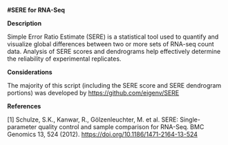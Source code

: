 **#SERE for RNA-Seq**

**Description**

Simple Error Ratio Estimate (SERE) is a statistical tool used to quantify and visualize global differences between two or more sets of RNA-seq count data. Analysis of SERE scores and dendrograms help effectively determine the reliability of experimental replicates. 

**Considerations**

The majority of this script (including the SERE score and SERE dendrogram portions) was developed by https://github.com/eigenv/SERE

**References** 

[1] Schulze, S.K., Kanwar, R., Gölzenleuchter, M. et al. SERE: Single-parameter quality control and sample comparison for RNA-Seq. BMC Genomics 13, 524 (2012). https://doi.org/10.1186/1471-2164-13-524
